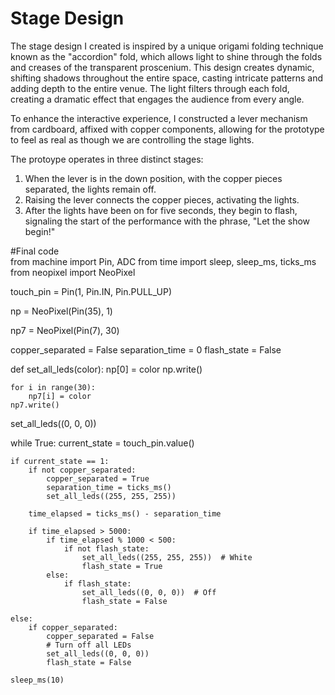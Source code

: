 # Stage Design
The stage design I created is inspired by a unique origami folding technique known as the "accordion" fold, which allows light to shine through the folds and creases of the transparent proscenium. This design creates dynamic, shifting shadows throughout the entire space, casting intricate patterns and adding depth to the entire venue. The light filters through each fold, creating a dramatic effect that engages the audience from every angle.

To enhance the interactive experience, I constructed a lever mechanism from cardboard, affixed with copper components, allowing for the prototype to feel as real as though we are controlling the stage lights.

The protoype operates in three distinct stages:

1. When the lever is in the down position, with the copper pieces separated, the lights remain off.
2. Raising the lever connects the copper pieces, activating the lights.
3. After the lights have been on for five seconds, they begin to flash, signaling the start of the performance with the phrase, "Let the show begin!"

#Final code  
from machine import Pin, ADC
from time import sleep, sleep_ms, ticks_ms
from neopixel import NeoPixel


touch_pin = Pin(1, Pin.IN, Pin.PULL_UP)  

np = NeoPixel(Pin(35), 1)

np7 = NeoPixel(Pin(7), 30)

copper_separated = False
separation_time = 0
flash_state = False

def set_all_leds(color):
    np[0] = color
    np.write()
    
    for i in range(30):
        np7[i] = color
    np7.write()

set_all_leds((0, 0, 0))

while True:
    current_state = touch_pin.value()
    
    if current_state == 1:
        if not copper_separated:
            copper_separated = True
            separation_time = ticks_ms()
            set_all_leds((255, 255, 255))
            
        time_elapsed = ticks_ms() - separation_time
        
        if time_elapsed > 5000:
            if time_elapsed % 1000 < 500:
                if not flash_state:
                    set_all_leds((255, 255, 255))  # White
                    flash_state = True
            else:
                if flash_state:
                    set_all_leds((0, 0, 0))  # Off
                    flash_state = False
    
    else:
        if copper_separated:
            copper_separated = False
            # Turn off all LEDs
            set_all_leds((0, 0, 0))
            flash_state = False
    
    sleep_ms(10)
 
